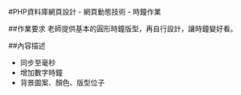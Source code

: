 #PHP資料庫網頁設計 - 網頁動態技術 - 時鐘作業

##作業要求
老師提供基本的圓形時鐘版型，再自行設計，讓時鐘變好看。

##內容描述
- 同步至毫秒
- 增加數字時鐘
- 背景圖案、顏色、版型位子

